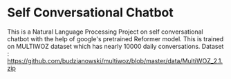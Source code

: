 # Self Conversational Chatbot
This is a Natural Language Processing Project on self conversational chatbot with the help of google's pretrained Reformer model. This is trained on MULTIWOZ dataset which has nearly 10000 daily conversations.
Dataset : https://github.com/budzianowski/multiwoz/blob/master/data/MultiWOZ_2.1.zip
